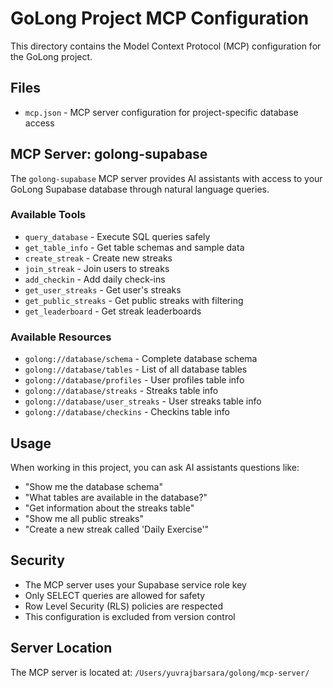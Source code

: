 # GoLong Project MCP Configuration

This directory contains the Model Context Protocol (MCP) configuration for the GoLong project.

## Files

- `mcp.json` - MCP server configuration for project-specific database access

## MCP Server: golong-supabase

The `golong-supabase` MCP server provides AI assistants with access to your GoLong Supabase database through natural language queries.

### Available Tools

- `query_database` - Execute SQL queries safely
- `get_table_info` - Get table schemas and sample data
- `create_streak` - Create new streaks
- `join_streak` - Join users to streaks
- `add_checkin` - Add daily check-ins
- `get_user_streaks` - Get user's streaks
- `get_public_streaks` - Get public streaks with filtering
- `get_leaderboard` - Get streak leaderboards

### Available Resources

- `golong://database/schema` - Complete database schema
- `golong://database/tables` - List of all database tables
- `golong://database/profiles` - User profiles table info
- `golong://database/streaks` - Streaks table info
- `golong://database/user_streaks` - User streaks table info
- `golong://database/checkins` - Checkins table info

## Usage

When working in this project, you can ask AI assistants questions like:

- "Show me the database schema"
- "What tables are available in the database?"
- "Get information about the streaks table"
- "Show me all public streaks"
- "Create a new streak called 'Daily Exercise'"

## Security

- The MCP server uses your Supabase service role key
- Only SELECT queries are allowed for safety
- Row Level Security (RLS) policies are respected
- This configuration is excluded from version control

## Server Location

The MCP server is located at: `/Users/yuvrajbarsara/golong/mcp-server/`
